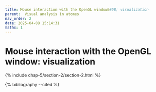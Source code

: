 ```yaml
---
title: Mouse interaction with the OpenGL window&#58; visualization
parent:  Visual analysis in atomes
nav_order: 2
date: 2025-04-08 15:14:31
maths: 1
---
```


# Mouse interaction with the OpenGL window&#58; visualization


{% include chap-5/section-2/section-2.html %}

{% bibliography --cited %}

